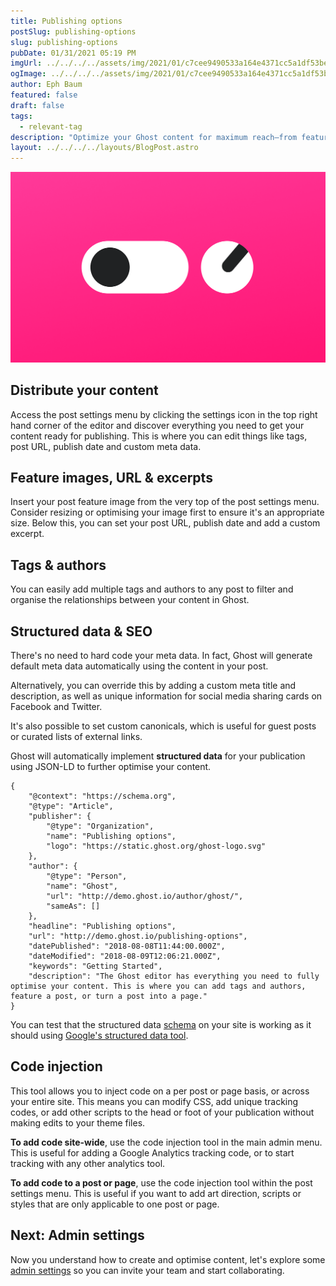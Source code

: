 ```yaml
---
title: Publishing options
postSlug: publishing-options
slug: publishing-options
pubDate: 01/31/2021 05:19 PM
imgUrl: ../../../../assets/img/2021/01/c7cee9490533a164e4371cc5a1df53befbb13ed3.png
ogImage: ../../../../assets/img/2021/01/c7cee9490533a164e4371cc5a1df53befbb13ed3.png
author: Eph Baum
featured: false
draft: false
tags:
  - relevant-tag
description: "Optimize your Ghost content for maximum reach—from feature images to structured data and social media cards. A complete guide to publishing options, SEO optimization, custom meta data, and the code injection tools that give you complete control over your content."
layout: ../../../../layouts/BlogPost.astro
---
```


![Featured Image](../../../../assets/img/2021/01/c7cee9490533a164e4371cc5a1df53befbb13ed3.png)

Distribute your content
-----------------------

Access the post settings menu by clicking the settings icon in the top right hand corner of the editor and discover everything you need to get your content ready for publishing. This is where you can edit things like tags, post URL, publish date and custom meta data.

Feature images, URL & excerpts
------------------------------

Insert your post feature image from the very top of the post settings menu. Consider resizing or optimising your image first to ensure it's an appropriate size. Below this, you can set your post URL, publish date and add a custom excerpt.

Tags & authors
--------------

You can easily add multiple tags and authors to any post to filter and organise the relationships between your content in Ghost.

Structured data & SEO
---------------------

There's no need to hard code your meta data. In fact, Ghost will generate default meta data automatically using the content in your post.

Alternatively, you can override this by adding a custom meta title and description, as well as unique information for social media sharing cards on Facebook and Twitter.

It's also possible to set custom canonicals, which is useful for guest posts or curated lists of external links.

Ghost will automatically implement **structured data** for your publication using JSON-LD to further optimise your content.

    {
        "@context": "https://schema.org",
        "@type": "Article",
        "publisher": {
            "@type": "Organization",
            "name": "Publishing options",
            "logo": "https://static.ghost.org/ghost-logo.svg"
        },
        "author": {
            "@type": "Person",
            "name": "Ghost",
            "url": "http://demo.ghost.io/author/ghost/",
            "sameAs": []
        },
        "headline": "Publishing options",
        "url": "http://demo.ghost.io/publishing-options",
        "datePublished": "2018-08-08T11:44:00.000Z",
        "dateModified": "2018-08-09T12:06:21.000Z",
        "keywords": "Getting Started",
        "description": "The Ghost editor has everything you need to fully optimise your content. This is where you can add tags and authors, feature a post, or turn a post into a page."
    }
        

You can test that the structured data [schema](https://schema.org/) on your site is working as it should using [Google's structured data tool](https://search.google.com/structured-data/testing-tool).

Code injection
--------------

This tool allows you to inject code on a per post or page basis, or across your entire site. This means you can modify CSS, add unique tracking codes, or add other scripts to the head or foot of your publication without making edits to your theme files.

**To add code site-wide**, use the code injection tool in the main admin menu. This is useful for adding a Google Analytics tracking code, or to start tracking with any other analytics tool.

**To add code to a post or page**, use the code injection tool within the post settings menu. This is useful if you want to add art direction, scripts or styles that are only applicable to one post or page.

Next: Admin settings
--------------------

Now you understand how to create and optimise content, let's explore some [admin settings](__GHOST_URL__/admin-settings/) so you can invite your team and start collaborating.
